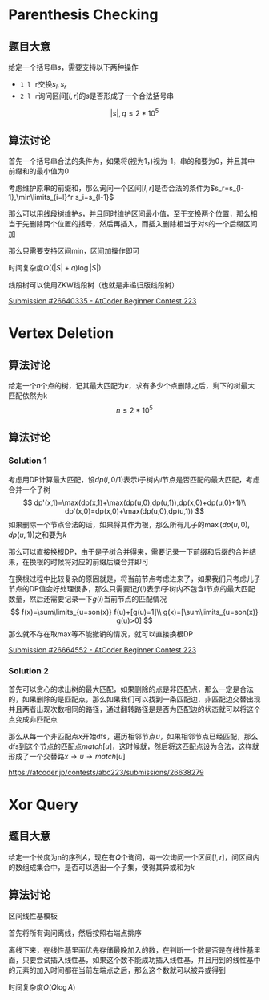 # Parenthesis Checking

## 题目大意

给定一个括号串$s$，需要支持以下两种操作

- `1 l r`交换$s_l,s_r$
- `2 l r`询问区间$[l,r]$的$s$是否形成了一个合法括号串

$$
|s|,q\leq 2*10^5
$$

## 算法讨论

首先一个括号串合法的条件为，如果将$($视为1，$)$视为-1，串的和要为0，并且其中前缀和的最小值为$0$

考虑维护原串的前缀和，那么询问一个区间$[l,r]$是否合法的条件为$s_r=s_{l-1},\min\limits_{i=l}^r s_i=s_{l-1}$

那么可以用线段树维护$s$，并且同时维护区间最小值，至于交换两个位置，那么相当于先删除两个位置的括号，然后再插入，而插入删除相当于对s的一个后缀区间加

那么只需要支持区间min，区间加操作即可

时间复杂度$O((|S|+q)\log |S|)$

线段树可以使用ZKW线段树（也就是非递归版线段树）

[Submission #26640335 - AtCoder Beginner Contest 223](https://atcoder.jp/contests/abc223/submissions/26640335)

# Vertex Deletion

## 算法讨论

给定一个$n$个点的树，记其最大匹配为$k$，求有多少个点删除之后，剩下的树最大匹配依然为k
$$
n\leq 2*10^5
$$

## 算法讨论

### Solution 1

考虑用DP计算最大匹配，设$dp(i,0/1)$表示$i$子树内$i$节点是否匹配的最大匹配，考虑合并一个子树
$$
dp'(x,1)=\max(dp(x,1)+\max(dp(u,0),dp(u,1)),dp(x,0)+dp(u,0)+1)\\
dp'(x,0)=dp(x,0)+\max(dp(u,0),dp(u,1))
$$
如果删除一个节点合法的话，如果将其作为根，那么所有儿子的$\max(dp(u,0),dp(u,1))$之和要为$k$

那么可以直接换根DP，由于是子树合并得来，需要记录一下前缀和后缀的合并结果，在换根的时候将对应的前缀后缀合并即可



在换根过程中比较复杂的原因就是，将当前节点考虑进来了，如果我们只考虑儿子节点的DP值会好处理很多，那么只需要记$f(i)$表示$i$子树内不包含i节点的最大匹配数量，然后还需要记录一下$g(i)$当前节点的匹配情况
$$
f(x)=\sum\limits_{u=son(x)} f(u)+[g(u)=1]\\
g(x)=[\sum\limits_{u=son(x)} g(u)>0]
$$
那么就不存在取max等不能撤销的情况，就可以直接换根DP

[Submission #26664552 - AtCoder Beginner Contest 223](https://atcoder.jp/contests/abc223/submissions/26664552)

### Solution 2

首先可以贪心的求出树的最大匹配，如果删除的点是非匹配点，那么一定是合法的，如果删除的是匹配点，那么如果我们可以找到一条匹配边，非匹配边交替出现并且两者出现次数相同的路径，通过翻转路径是是否为匹配边的状态就可以将这个点变成非匹配点

那么从每一个非匹配点$x$开始dfs，遍历相邻节点$u$，如果相邻节点已经匹配，那么dfs到这个节点的匹配点$match[u]$，这时候就，然后将这匹配点设为合法，这样就形成了一个交替路$x\rightarrow u\rightarrow match[u]$

https://atcoder.jp/contests/abc223/submissions/26638279

# Xor Query

## 题目大意

给定一个长度为n的序列$A$，现在有$Q$个询问，每一次询问一个区间$[l,r]$，问区间内的数组成集合中，是否可以选出一个子集，使得其异或和为$k$

## 算法讨论

区间线性基模板

首先将所有询问离线，然后按照右端点排序

离线下来，在线性基里面优先存储最晚加入的数，在判断一个数是否是在线性基里面，只要尝试插入线性基，如果这个数不能成功插入线性基，并且用到的线性基中的元素的加入时间都在当前左端点之后，那么这个数就可以被异或得到

时间复杂度$O(Q\log A)$

